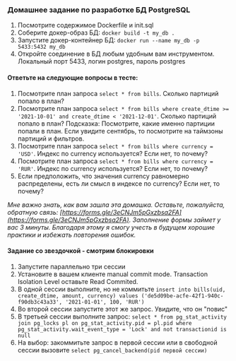 ### Домашнее задание по разработке БД PostgreSQL

1. Посмотрите содержимое Dockerfile и init.sql
2. Соберите докер-образ БД: `docker build -t my_db .`
3. Запустите докер-контейнер БД: `docker run --name my_db -p 5433:5432 my_db`
4. Откройте соединение в БД любым удобным вам инструментом. Локальный порт 5433, логин postgres, пароль postgres  
 
#### Ответьте на следующие вопросы в тесте:
1. Посмотрите план запроса `select * from bills`. Сколько партиций попало в план?
2. Посмотрите план запроса `select * from bills where create_dtime >= '2021-10-01' and create_dtime < '2021-12-01'`. Сколько партиций попало в план?
Подсказка: Посмотрите, какие именно партиции попали в план. Если увидите сентябрь, то посмотрите на таймзоны партиций и фильтров.
3. Посмотрите план запроса `select * from bills where currency = 'USD'`. Индекс по currency используется? Если нет, то почему?
4. Посмотрите план запроса `select * from bills where currency = 'RUR'`. Индекс по currency используется? Если нет, то почему?
5. Если предположить, что значения currency равномерно распределены, есть ли смысл в индексе по currency? Если нет, то почему?

_Мне важно знать, как вам зашла эта домашка. Оставьте, пожалуйста, обратную связь: [https://forms.gle/3eCNJm5pGxzbsa2FA](https://forms.gle/3eCNJm5pGxzbsa2FA).
   Заполнение формы займет у вас 3 минуты. Благодаря этому я смогу учесть в будущем хорошие практики и избежать повторения ошибок._ 

#### Задание со звездочкой - смотрим блокировки
1. Запустите параллельно три сессии
2. Установите в вашем клиенте manual commit mode. Transaction Isolation Level оставьте Read Commited.
3. В одной сессии выполните, но не коммитьте 
`
   insert into bills(uid, create_dtime, amount, currency)
   values ('de5d09be-acfe-42f1-940c-f90db3c43a33', '2021-01-01', 100, 'RUR')
   `
4. Во второй сессии запустите этот же запрос. Увидите, что он "повис"
5. В третьей сессии выполните запрос:
`
   select * from pg_stat_activity
   join pg_locks pl on pg_stat_activity.pid = pl.pid
   where pg_stat_activity.wait_event_type = 'Lock'
   and not transactionid is null
   `
6. На выбор: закоммитьте запрос в первой сессии или в свободной сессии вызовите `select pg_cancel_backend(pid первой сессии)`